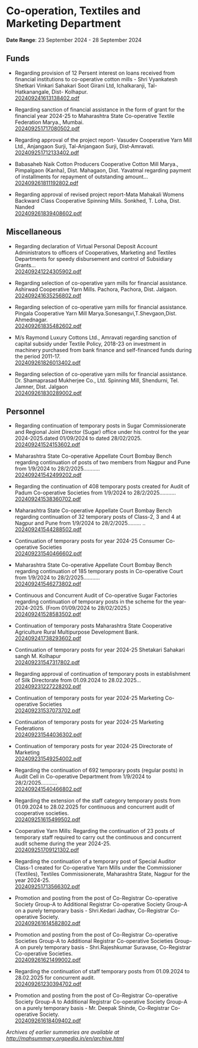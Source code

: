 # Co-operation, Textiles and Marketing Department

**Date Range**: 23 September 2024 - 28 September 2024


## Funds
- Regarding provision of 12 Persent interest on loans received from financial institutions to co-operative cotton mills - Shri Vyankatesh Shetkari Vinkari Sahakari Soot Girani Ltd, Ichalkaranji, Tal- Hatkanangale, Dist- Kolhapur.\
  [202409241613138402.pdf](https://gr.maharashtra.gov.in/Site/Upload/Government%20Resolutions/English/202409241613138402.pdf)

- Regarding sanction of financial assistance in the form of grant for the financial year 2024-25 to Maharashtra State Co-operative Textile Federation Marya., Mumbai.\
  [202409251717080502.pdf](https://gr.maharashtra.gov.in/Site/Upload/Government%20Resolutions/English/202409251717080502.pdf)

- Regarding approval of the project report- Vasudev Cooperative Yarn Mill Ltd., Anjangaon Surji, Tal-Anjangaon Surji, Dist-Amravati.\
  [202409251712133402.pdf](https://gr.maharashtra.gov.in/Site/Upload/Government%20Resolutions/English/202409251712133402.pdf)

- Babasaheb Naik Cotton Producers Cooperative Cotton Mill Marya., Pimpalgaon (Kanha), Dist. Mahagaon, Dist. Yavatmal regarding payment of installments for repayment of outstanding amount...\
  [202409261811192802.pdf](https://gr.maharashtra.gov.in/Site/Upload/Government%20Resolutions/English/202409261811192802.pdf)

- Regarding approval of revised project report-Mata Mahakali Womens Backward Class Cooperative Spinning Mills. Sonkhed, T. Loha, Dist. Nanded\
  [202409261839408602.pdf](https://gr.maharashtra.gov.in/Site/Upload/Government%20Resolutions/English/202409261839408602.pdf)

## Miscellaneous
- Regarding declaration of Virtual Personal Deposit Account Administrators to officers of Cooperatives, Marketing and Textiles Departments for speedy disbursement and control of Subsidiary Grants...\
  [202409241224305902.pdf](https://gr.maharashtra.gov.in/Site/Upload/Government%20Resolutions/English/202409241224305902.pdf)

- Regarding selection of co-operative yarn mills for financial assistance. Ashirwad Cooperative Yarn Mills. Pachora, Pachora, Dist. Jalgaon.\
  [202409241635256802.pdf](https://gr.maharashtra.gov.in/Site/Upload/Government%20Resolutions/English/202409241635256802.pdf)

- Regarding selection of co-operative yarn mills for financial assistance. Pingala Cooperative Yarn Mill Marya.Sonesangvi,T.Shevgaon,Dist. Ahmednagar.\
  [202409261835482602.pdf](https://gr.maharashtra.gov.in/Site/Upload/Government%20Resolutions/English/202409261835482602.pdf)

- M/s Raymond Luxury Cottons Ltd., Amravati regarding sanction of capital subsidy under Textile Policy, 2018-23 on investment in machinery purchased from bank finance and self-financed funds during the period 2011-17.\
  [202409261826013402.pdf](https://gr.maharashtra.gov.in/Site/Upload/Government%20Resolutions/English/202409261826013402.pdf)

- Regarding selection of co-operative yarn mills for financial assistance. Dr. Shamaprasad Mukherjee Co., Ltd. Spinning Mill, Shendurni, Tel. Jamner, Dist. Jalgaon\
  [202409261830289002.pdf](https://gr.maharashtra.gov.in/Site/Upload/Government%20Resolutions/English/202409261830289002.pdf)

## Personnel
- Regarding continuation of temporary posts in Sugar Commissionerate and Regional Joint Director (Sugar) office under his control for the year 2024-2025.dated 01/09/2024 to dated 28/02/2025.\
  [202409241524153602.pdf](https://gr.maharashtra.gov.in/Site/Upload/Government%20Resolutions/English/202409241524153602.pdf)

- Maharashtra State Co-operative Appellate Court Bombay Bench regarding continuation of posts of two members from Nagpur and Pune from 1/9/2024 to 28/2/2025...........\
  [202409241542499202.pdf](https://gr.maharashtra.gov.in/Site/Upload/Government%20Resolutions/English/202409241542499202.pdf)

- Regarding the continuation of 408 temporary posts created for Audit of Padum Co-operative Societies from 1/9/2024 to 28/2/2025...........\
  [202409241538360702.pdf](https://gr.maharashtra.gov.in/Site/Upload/Government%20Resolutions/English/202409241538360702.pdf)

- Maharashtra State Co-operative Appellate Court Bombay Bench regarding continuation of 32 temporary posts of Class-2, 3 and 4 at Nagpur and Pune from 1/9/2024 to 28/2/2025......... ..\
  [202409241544288502.pdf](https://gr.maharashtra.gov.in/Site/Upload/Government%20Resolutions/English/202409241544288502.pdf)

- Continuation of temporary posts for year 2024-25 Consumer Co-operative Societies\
  [202409231540466602.pdf](https://gr.maharashtra.gov.in/Site/Upload/Government%20Resolutions/English/202409231540466602.pdf)

- Maharashtra State Co-operative Appellate Court Bombay Bench regarding continuation of 185 temporary posts in Co-operative Court from 1/9/2024 to 28/2/2025...........\
  [202409241546273802.pdf](https://gr.maharashtra.gov.in/Site/Upload/Government%20Resolutions/English/202409241546273802.pdf)

- Continuous and Concurrent Audit of Co-operative Sugar Factories regarding continuation of temporary posts in the scheme for the year-2024-2025. (From 01/09/2024 to 28/02/2025.)\
  [202409241528583502.pdf](https://gr.maharashtra.gov.in/Site/Upload/Government%20Resolutions/English/202409241528583502.pdf)

- Continuation of temporary posts Maharashtra State Cooperative Agriculture Rural Multipurpose Development Bank.\
  [202409241738293602.pdf](https://gr.maharashtra.gov.in/Site/Upload/Government%20Resolutions/English/202409241738293602.pdf)

- Continuation of temporary posts for year 2024-25 Shetakari Sahakari sangh M. Kolhapur\
  [202409231547317802.pdf](https://gr.maharashtra.gov.in/Site/Upload/Government%20Resolutions/English/202409231547317802.pdf)

- Regarding approval of continuation of temporary posts in establishment of Silk Directorate from 01.09.2024 to 28.02.2025...\
  [202409231227228202.pdf](https://gr.maharashtra.gov.in/Site/Upload/Government%20Resolutions/English/202409231227228202.pdf)

- Continuation of temporary posts for year 2024-25 Marketing Co-operative Societies\
  [202409231537073702.pdf](https://gr.maharashtra.gov.in/Site/Upload/Government%20Resolutions/English/202409231537073702.pdf)

- Continuation of temporary posts for year 2024-25 Marketing Federations\
  [202409231544036302.pdf](https://gr.maharashtra.gov.in/Site/Upload/Government%20Resolutions/English/202409231544036302.pdf)

- Continuation of temporary posts for year 2024-25 Directorate of Marketing\
  [202409231549254002.pdf](https://gr.maharashtra.gov.in/Site/Upload/Government%20Resolutions/English/202409231549254002.pdf)

- Regarding the continuation of 692 temporary posts (regular posts) in Audit Cell in Co-operative Department from 1/9/2024 to 28/2/2025...........\
  [202409241540466802.pdf](https://gr.maharashtra.gov.in/Site/Upload/Government%20Resolutions/English/202409241540466802.pdf)

- Regarding the extension of the staff category temporary posts from 01.09.2024 to 28.02.2025 for continuous and concurrent audit of cooperative societies.\
  [202409251615499502.pdf](https://gr.maharashtra.gov.in/Site/Upload/Government%20Resolutions/English/202409251615499502.pdf)

- Cooperative Yarn Mills: Regarding the continuation of 23 posts of temporary staff required to carry out the continuous and concurrent audit scheme during the year 2024-25.\
  [202409251709121302.pdf](https://gr.maharashtra.gov.in/Site/Upload/Government%20Resolutions/English/202409251709121302.pdf)

- Regarding the continuation of a temporary post of Special Auditor Class-1 created for Co-operative Yarn Mills under the Commissioner (Textiles), Textiles Commissionerate, Maharashtra State, Nagpur for the year 2024-25.\
  [202409251713566302.pdf](https://gr.maharashtra.gov.in/Site/Upload/Government%20Resolutions/English/202409251713566302.pdf)

- Promotion and posting from the post of Co-Registrar Co-operative Society Group-A to Additional Registrar Co-operative Society Group-A on a purely temporary basis - Shri.Kedari Jadhav, Co-Registrar Co-operative Society.\
  [202409261614582802.pdf](https://gr.maharashtra.gov.in/Site/Upload/Government%20Resolutions/English/202409261614582802.pdf)

- Promotion and posting from the post of Co-Registrar Co-operative Societies Group-A to Additional Registrar Co-operative Societies Group-A on purely temporary basis - Shri.Rajeshkumar Suravase, Co-Registrar Co-operative Societies.\
  [202409261621499002.pdf](https://gr.maharashtra.gov.in/Site/Upload/Government%20Resolutions/English/202409261621499002.pdf)

- Regarding the continuation of staff temporary posts from 01.09.2024 to 28.02.2025 for concurrent audit.\
  [202409261230394702.pdf](https://gr.maharashtra.gov.in/Site/Upload/Government%20Resolutions/English/202409261230394702.pdf)

- Promotion and posting from the post of Co-Registrar Co-operative Society Group-A to Additional Registrar Co-operative Society Group-A on a purely temporary basis - Mr. Deepak Shinde, Co-Registrar Co-operative Society.\
  [202409261618409402.pdf](https://gr.maharashtra.gov.in/Site/Upload/Government%20Resolutions/English/202409261618409402.pdf)


*Archives of earlier summaries are available at http://mahsummary.orgpedia.in/en/archive.html*